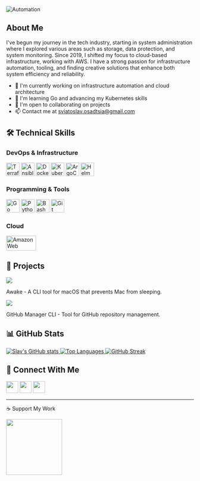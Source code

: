 <div align="left">
  <img src="https://img.shields.io/badge/Automation-green?style=for-the-badge" alt="Automation"/>
</div>

## About Me

I've begun my journey in the tech industry, starting in system administration where I explored various areas such as storage, data protection, and system monitoring. Since 2019, I shifted my focus to cloud-based infrastructure, working with AWS. I have a strong passion for infrastructure automation, tooling, and finding creative solutions that enhance both system efficiency and reliability.

- 🔭 I'm currently working on infrastructure automation and cloud architecture
- 🌱 I'm learning Go and advancing my Kubernetes skills
- 🤝 I'm open to collaborating on projects
- 📫 Contact me at [sviatoslav.osadtsia@gmail.com](mailto:sviatoslav.osadtsia@gmail.com)

## 🛠️ Technical Skills

### DevOps & Infrastructure
<p align="left">
<a href="https://www.terraform.io/" target="_blank" rel="noreferrer"><img src="https://cdn.jsdelivr.net/gh/devicons/devicon/icons/terraform/terraform-original.svg" width="36" height="36" alt="Terraform" /></a>
<a href="https://www.ansible.com/" target="_blank" rel="noreferrer"><img src="https://cdn.jsdelivr.net/gh/devicons/devicon/icons/ansible/ansible-original.svg" width="36" height="36" alt="Ansible" /></a>
<a href="https://www.docker.com/" target="_blank" rel="noreferrer"><img src="https://cdn.jsdelivr.net/gh/devicons/devicon/icons/docker/docker-original.svg" width="36" height="36" alt="Docker" /></a>
<a href="https://kubernetes.io/" target="_blank" rel="noreferrer"><img src="https://cdn.jsdelivr.net/gh/devicons/devicon/icons/kubernetes/kubernetes-plain.svg" width="36" height="36" alt="Kubernetes" /></a>
<a href="https://argoproj.github.io/argo-cd/" target="_blank" rel="noreferrer"><img src="https://cdn.jsdelivr.net/gh/devicons/devicon/icons/argocd/argocd-original.svg" width="36" height="36" alt="ArgoCD" /></a>
<a href="https://helm.sh/" target="_blank" rel="noreferrer"><img src="https://cdn.jsdelivr.net/gh/devicons/devicon/icons/helm/helm-original.svg" width="36" height="36" alt="Helm" /></a>
</p>

### Programming & Tools
<p align="left">
<a href="https://golang.org/" target="_blank" rel="noreferrer"><img src="https://cdn.jsdelivr.net/gh/devicons/devicon/icons/go/go-original-wordmark.svg" width="36" height="36" alt="Go" /></a>
<a href="https://www.python.org/" target="_blank" rel="noreferrer"><img src="https://cdn.jsdelivr.net/gh/devicons/devicon/icons/python/python-original.svg" width="36" height="36" alt="Python" /></a>
<a href="https://www.gnu.org/software/bash/" target="_blank" rel="noreferrer"><img src="https://cdn.jsdelivr.net/gh/devicons/devicon/icons/bash/bash-original.svg" width="36" height="36" alt="Bash" /></a>
<a href="https://git-scm.com/" target="_blank" rel="noreferrer"><img src="https://cdn.jsdelivr.net/gh/devicons/devicon/icons/git/git-original.svg" width="36" height="36" alt="Git" /></a>
</p>

### Cloud
<p align="left">
<a href="https://aws.amazon.com/" target="_blank" rel="noreferrer"><img src="https://cdn.jsdelivr.net/gh/devicons/devicon/icons/amazonwebservices/amazonwebservices-original-wordmark.svg" width="80" height="40" alt="Amazon Web Services" /></a>
</p>

## 🚀 Projects

<div align="left">
  <a href="https://github.com/sosadtsia/awake">
    <img src="https://github-readme-stats-sigma-five.vercel.app/api/pin/?username=sosadtsia&repo=awake&title_color=0891b2&text_color=ffffff&icon_color=0891b2&bg_color=1c1917&hide_border=true" />
  </a>
  <p>Awake - A CLI tool for macOS that prevents Mac from sleeping.</p>

  <a href="https://github.com/github-manager-cli">
    <img src="https://github-readme-stats-sigma-five.vercel.app/api/pin/?username=SLAVNG&repo=github-manager-cli&title_color=0891b2&text_color=ffffff&icon_color=0891b2&bg_color=1c1917&hide_border=true" />
  </a>
  <p>GitHub Manager CLI - Tool for GitHub repository management.</p>
</div>

## 📊 GitHub Stats

<div align="left">
  <a href="https://github.com/sosadtsia">
    <img src="https://github-readme-stats-sigma-five.vercel.app/api?username=sosadtsia&show_icons=true&count_private=true&title_color=0891b2&text_color=ffffff&icon_color=0891b2&bg_color=1c1917&hide_border=true" alt="Slav's GitHub stats" />
  </a>

  <a href="https://github.com/sosadtsia">
    <img src="https://github-readme-stats-sigma-five.vercel.app/api/top-langs/?username=sosadtsia&langs_count=6&layout=compact&title_color=0891b2&text_color=ffffff&icon_color=0891b2&bg_color=1c1917&hide_border=true" alt="Top Languages" />
  </a>

  <a href="https://github.com/sosadtsia">
    <img src="https://github-readme-streak-stats.herokuapp.com/?user=sosadtsia&stroke=ffffff&background=1c1917&ring=0891b2&fire=0891b2&currStreakNum=ffffff&currStreakLabel=0891b2&sideNums=ffffff&sideLabels=ffffff&dates=ffffff&hide_border=true" alt="GitHub Streak" />
  </a>
</div>

## 🔗 Connect With Me

<p align="left">
  <a href="https://discord.com/users/1068230916037693440" target="_blank" rel="noreferrer"><img src="https://raw.githubusercontent.com/danielcranney/readme-generator/main/public/icons/socials/discord.svg" width="32" height="32" /></a>
  <a href="https://www.github.com/sosadtsia" target="_blank" rel="noreferrer"><img src="https://raw.githubusercontent.com/danielcranney/readme-generator/main/public/icons/socials/github.svg" width="32" height="32" /></a>
  <a href="https://www.linkedin.com/in/sviatoslavosadtsia/" target="_blank" rel="noreferrer"><img src="https://raw.githubusercontent.com/danielcranney/readme-generator/main/public/icons/socials/linkedin.svg" width="32" height="32" /></a>
</p>

---

<div align="left">
  <p>☕ Support My Work</p>
  <a href="https://www.buymeacoffee.com/sosadtsia"><img src="https://cdn.buymeacoffee.com/buttons/v2/default-yellow.png" width="150" /></a>
</div>

